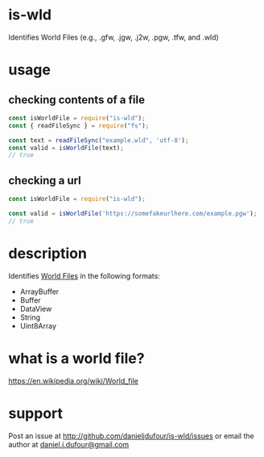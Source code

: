 # is-wld
Identifies World Files (e.g., .gfw, .jgw, .j2w, .pgw, .tfw, and .wld)

# usage
## checking contents of a file
```javascript
const isWorldFile = require("is-wld");
const { readFileSync } = require("fs");

const text = readFileSync("example.wld", 'utf-8');
const valid = isWorldFile(text);
// true
```

## checking a url
```javascript
const isWorldFile = require("is-wld");

const valid = isWorldFile('https://somefakeurlhere.com/example.pgw');
// true
```

# description
Identifies [World Files](https://en.wikipedia.org/wiki/World_file) in the following formats:
 - ArrayBuffer
 - Buffer
 - DataView
 - String
 - Uint8Array

# what is a world file?
https://en.wikipedia.org/wiki/World_file

# support
Post an issue at http://github.com/danieljdufour/is-wld/issues or email the author at daniel.j.dufour@gmail.com
